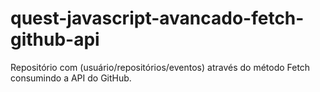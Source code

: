 # quest-javascript-avancado-fetch-github-api
Repositório com (usuário/repositórios/eventos) através do método Fetch consumindo a  API do GitHub. 
